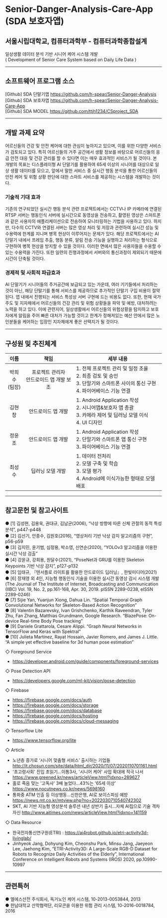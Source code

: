 # Senior-Danger-Analysis-Care-App (SDA 보호자앱)

## 서울시립대학교, 컴퓨터과학부 - 컴퓨터과학종합설계

일상생활 데이터 분석 기반 시니어 케어 시스템 개발  
( Development of Senior Care System based on Daily Life Data )

---

## 소프트웨어 프로그램 소스

[Github] SDA 단말기앱 https://github.com/h-spear/Senior-Danger-Analysis  
[Github] SDA 보호자앱 https://github.com/h-spear/Senior-Danger-Analysis-Care-App  
[Github] SDA MODEL https://github.com/ttjh1234/CSproject_SDA

---

## 개발 과제 요약

어르신들의 건강 및 안전 케어에 대한 관심이 높아지고 있으며, 이를 위한 다양한 서비스가 검토되고 있다. 특히 어르신들의 거주 공간에서 생활 정보를 바탕으로 어르신들의 응급 안전 대응 및 건강 관리를 할 수 있다면 이는 매우 효과적인 서비스가 될 것이다. 본 개발의 목표는 디스플레이형 AI 단말기를 활용하여 65세 이상의 시니어를 대상으로 일상 생활 데이터를 모으고, 앞에서 말한 서비스 중 실시간 행동 분석을 통한 어르신들의 안전 케어 및 위험 상황 판단에 대한 스마트 서비스를 제공하는 시스템을 개발하는 것이다.

### **기술적 기대 효과**

기존의 연구되었던 실시간 행동 분석 관련 프로젝트에서는 CCTV나 IP 카메라에 연결된 RTSP 서버는 행동인식 서버에 실시간으로 동영상을 전송하고, 촬영된 영상은 스마트폰과 같은 사용자의 애플리케이션으로 전송하여 모니터링하는 기법을 사용하고 있다. 하지만, 다수의 CCTV와 연결된 서버는 많은 영상 처리 및 저장과 관련하여 실시간 성능 및 수용력에 한계를 지니며 병목 현상이 이루어지는 문제가 있다. 해당 프로젝트에서는 AI 단말기 내에서 프레임 추출, 행동 분류, 알림 전송 기능을 실행하고 처리하는 형식으로 구현하여 병목 현상을 방지할 수 있을 것이다. 이러한 면에서 많은 사용자들을 수용할 수 있는 수용력을 가진다. 또한 일련의 진행과정에서 서버와의 통신과정이 제외되기 때문에 시간이 단축될 것이다.

### **경제적 및 사회적 파급효과**

AI 단말기가 시니어들의 주거공간에 보급되고 있는 가운데, 여러 기기들에서 처리하는 것이 아닌, 해당 단말기를 통해 서비스를 제공하므로 추가적인 단말기 구입 비용이 절약된다. 앱 내에서 진행되는 서비스 특성상 서버 구현에 드는 비용도 없다. 또한, 현재 국가 주도 및 지자체에서 어르신들의 건강 관리 및 위험 상황들을 파악 및 예방, 대처하려는 노력을 하고 있다. 이에 관련지어, 일상생활에서 어르신들의 위험상황을 탐지하고 보호자에게 알림을 주어 빠른 대처가 가능할 것이고 한계가 정해져있는 예산 안에서 많은 노인분들을 케어하는 입장인 지자체에게 좋은 선택지가 될 것이다.

---

## 구성원 및 추진체계

|       이름       |                    책임                    | 세부 내용                                                                                                                        |
| :--------------: | :----------------------------------------: | -------------------------------------------------------------------------------------------------------------------------------- |
| 박희수<br>(팀장) | 프로젝트 관리자<br>안드로이드 앱 개발 보조 | 1. 전체 프로젝트 관리 및 일정 조율<br>2. 최종 검토 및 승인<br>3. 단말기와 스마트폰 사이의 통신 구현<br>4. 파이어베이스 기능 연결 |
|      김현창      |             안드로이드 앱 개발             | 1. Android Application 작성<br>2. 시니어앱&보호자 앱 총괄<br>3. 카메라 제어 및 딥러닝 모델 이식<br>4. UI 디자인                  |
|      정윤조      |             안드로이드 앱 개발             | 1. Android Application 작성<br>2. 단말기와 스마트폰 앱 통신 구현<br>3. 파이어베이스 기능 연결                                    |
|      최성수      |              딥러닝 모델 개발              | 1. 데이터 전처리<br>2. 모델 구축 및 학습<br>3. 모델 평가<br>4. Android에 이식가능한 형태로 모델 배포                             |

---

## 참고문헌 및 참고사이트

● [1] 김성현, 김용욱, 권대규, 김남균(2006), “낙상 방향에 따른 신체 관절의 동적 특성 분석”, p447-p448  
● [2] 김선기, 안종수, 김원호(2016), “영상처리 기반 낙상 감지 알고리즘의 구현”, p56-p59  
● [3] 김지민, 윤기범, 심정용, 박소영, 신연순(2020), “YOLOv3 알고리즘을 이용한 실시간 낙상 검출”  
● [4] 강윤규, 강희용, 원달수(2021), “PoseNet과 GRU를 이용한 Skeleton Keypoints 기반 낙상 감지”, p127-p132  
● [5] 임태규, 『텐서플로 라이트를 활용한 안드로이드 딥러닝』, 한빛미디어(2021)  
● [6] 장재영 외 4인, 지능형 행동인식 기술을 이용한 실시간 동영상 감시 시스템 개발 (The Journal of The Institute of Internet, Broadcasting and Communication (IIBC) Vol. 19, No. 2, pp.161-168, Apr. 30, 2019. pISSN 2289-0238, eISSN 2289-0246)  
● [7] Sijie Yan, Yuanjun Xiong, Dahua Lin. “Spatial Temporal Graph Convolutional Networks for Skeleton-Based Action Recognition”  
● [8] Valentin Bazarevsky, Ivan Grishchenko, Karthik Raveendran, Tyler Zhu, Fan Zhang, Matthias Grundmann, Google Research. “BlazePose: On-device Real-time Body Pose tracking”  
● [9] Daniele Grattarola, Cesare Alippi. “Graph Neural Networks in TensorFlow and Keras with Spektral”  
● [10] Julieta Martinez, Rayat Hossain, Javier Romero, and James J. Little. “A simple yet effective baseline for 3d human pose estimation”

◇ Foreground Service

-   https://developer.android.com/guide/components/foreground-services

◇ Pose Detection API

-   https://developers.google.com/ml-kit/vision/pose-detection

◇ Firebase

-   https://firebase.google.com/docs/auth
-   https://firebase.google.com/docs/storage
-   https://firebase.google.com/docs/database
-   https://firebase.google.com/docs/hosting
-   https://firebase.google.com/docs/cloud-messaging

◇ Tensorflow Lite

-   https://www.tensorflow.org/lite

◇ Article

-   노년층 증가로 ‘시니어 맞춤형 서비스’ 출시하는 기업들
    http://it.chosun.com/site/data/html_dir/2020/11/07/2020110701161.html
-   '초고령사회' 진입 초읽기…이통3사, '시니어 케어' 사업 확대에 적극 나서
    https://www.greened.kr/news/articleView.html?idxno=289627
-   홀로 죽음 맞는 '고독사' 3배 늘었다…43%는 '65세 이상’
    https://www.nocutnews.co.kr/news/5698160
-   통화중 ATM 인출 등 이상행동...신한은행, AI로 보이스피싱 예방
    https://news.mt.co.kr/mtview.php?no=2022030710540742302
-   SKT, AI 기반 지능형 영상분석 솔루션 내년 상반기 출시...자체 AI칩으로 기술 격차 자신
    http://www.aitimes.com/news/articleView.html?idxno=141159

◇ Data Resource

-   한국전자통신연구원(ETRI) : https://ai4robot.github.io/etri-activity3d-livinglab/
-   Jinhyeok Jang, Dohyung Kim, Cheonshu Park, Minsu Jang, Jaeyeon Lee, Jaehong Kim, “ETRI-Activity3D: A Large-Scale RGB-D Dataset for Robots to Recognize Daily Activities of the Elderly”, International Conference on Intelligent Robots and Systems (IROS) 2020, pp.10990-10997

---

## 관련특허

● 엘에스산전 주식회사, 독거노인 케어 시스템, 10-2013-0053844, 2013  
● 한남대학교 산학협력단, 리모콘을 이용한 위험 관리 시스템, 10-2016-0018784, 2016
